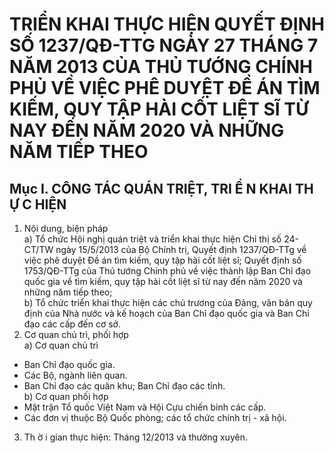# TRIỂN KHAI THỰC HIỆN QUYẾT ĐỊNH SỐ 1237/QĐ-TTG NGÀY 27 THÁNG 7 NĂM 2013 CỦA THỦ TƯỚNG CHÍNH PHỦ VỀ VIỆC PHÊ DUYỆT ĐỀ ÁN TÌM KIẾM, QUY TẬP HÀI CỐT LIỆT SĨ TỪ NAY ĐẾN NĂM 2020 VÀ NHỮNG NĂM TIẾP THEO

## Mục I.  CÔNG TÁC QUÁN TRIỆT, TRI Ể N KHAI TH Ự C HIỆN  
1. Nội dung, biện pháp  
a) Tổ chức Hội nghị quán triệt và triển khai thực hiện Chỉ thị số 24-CT/TW ngày 15/5/2013 của Bộ Chính trị, Quyết định 1237/QĐ-TTg về việc phê duyệt Đề án tìm kiếm, quy tập hài cốt liệt sĩ; Quyết định số 1753/QĐ-TTg của Thủ tướng Chính phủ về việc thành lập Ban Chỉ đạo quốc gia về tìm kiếm, quy tập hài cốt liệt sĩ từ nay đến năm 2020 và những năm tiếp theo;  
b) Tổ chức triển khai thực hiện các chủ trương của Đảng, văn bản quy định của Nhà nước và kế hoạch của Ban Chỉ đạo quốc gia và Ban Chỉ đạo các cấp đến cơ sở.  
2. Cơ quan chủ trì, phối hợp  
a) Cơ quan chủ trì  
- Ban Chỉ đạo quốc gia.  
- Các Bộ, ngành liên quan.  
- Ban Chỉ đạo các quân khu; Ban Chỉ đạo các tỉnh.  
b) Cơ quan phối hợp  
- Mặt trận Tổ quốc Việt Nam và Hội Cựu chiến binh các cấp.  
- Các đơn vị thuộc Bộ Quốc phòng; các tổ chức chính trị - xã hội.  
3. Th ờ i gian thực hiện: Tháng 12/2013 và thường xuyên.